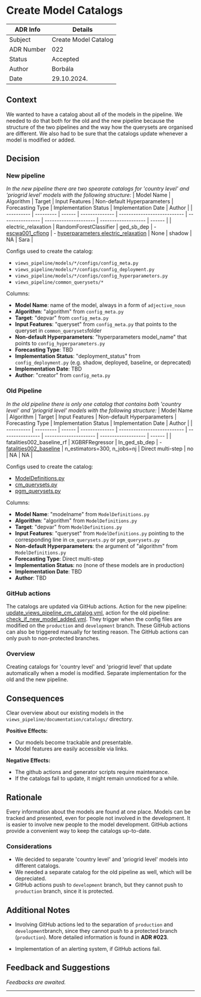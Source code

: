 
# Create Model Catalogs


| ADR Info            | Details           |
|---------------------|-------------------|
| Subject             | Create Model Catalog  |
| ADR Number          | 022  |
| Status              | Accepted   |
| Author              | Borbála   |
| Date                | 29.10.2024.     |

## Context
We wanted to have a catalog about all of the models in the pipeline. We needed to do that both for the old and the new pipeline because the structure of the two pipelines and the way how the querysets are organised are different. We also had to be sure that the catalogs update whenever a model is modified or added.

## Decision
### New pipeline
*In the new pipeline there are two spearate catalogs for 'country level' and 'priogrid level' models with the following structure:*
| Model Name | Algorithm | Target | Input Features | Non-default Hyperparameters | Forecasting Type | Implementation Status | Implementation Date | Author |
| ---------- | --------- | ------ | -------------- | --------------------------- | ---------------- | --------------------- | ------------------- | ------ |
| electric_relaxation | RandomForestClassifier | ged_sb_dep | - [escwa001_cflong](https://github.com/prio-data/views_pipeline/blob/main/common_querysets/queryset_electric_relaxation.py) | - [hyperparameters electric_relaxation](https://github.com/prio-data/views_pipeline/blob/main/models/electric_relaxation/configs/config_hyperparameters.py) | None | shadow | NA | Sara |

Configs used to create the catalog:
- `views_pipeline/models/*/configs/config_meta.py`
- `views_pipeline/models/*/configs/config_deployment.py`
- `views_pipeline/models/*/configs/config_hyperparameters.py`
- `views_pipeline/common_querysets/*`

Columns:
- **Model Name**: name of the model, always in a form of `adjective_noun`
- **Algorithm**: "algorithm" from `config_meta.py`
- **Target**: "depvar" from `config_meta.py`
- **Input Features**: "queryset" from `config_meta.py` that points to the queryset in `common_querysets`folder
- **Non-default Hyperparameters**: "hyperparameters model_name" that points to `config_hyperparameters.py`
- **Forecasting Type**: TBD
- **Implementation Status**: "deployment_status" from `config_deployment.py` (e.g. shadow, deployed, baseline, or deprecated)
- **Implementation Date**: TBD
- **Author**: "creator" from `config_meta.py`

### Old Pipeline
*In the old pipeline there is only one catalog that contains both  'country level' and 'priogrid level' models with the following structure:*
| Model Name | Algorithm | Target | Input Features | Non-default Hyperparameters | Forecasting Type | Implementation Status | Implementation Date | Author |
| ---------- | --------- | ------ | -------------- | --------------------------- | ---------------- | --------------------- | ------------------- | ------ |
| fatalities002_baseline_rf | XGBRFRegressor | ln_ged_sb_dep | - [fatalities002_baseline](https://github.com/prio-data/viewsforecasting/blob/main/Tools/cm_querysets.py#L16) | n_estimators=300, n_jobs=nj | Direct multi-step | no | NA | NA |

Configs used to create the catalog:
- [ModelDefinitions.py](https://github.com/prio-data/viewsforecasting/blob/main/SystemUpdates/ModelDefinitions.py)
- [cm_querysets.py](https://github.com/prio-data/viewsforecasting/blob/main/Tools/cm_querysets.py)
- [pgm_querysets.py](https://github.com/prio-data/viewsforecasting/blob/main/Tools/pgm_querysets.py)

Columns:
- **Model Name**: "modelname" from `ModelDefinitions.py`
- **Algorithm**: "algorithm" from `ModelDefinitions.py`
- **Target**: "depvar" from `ModelDefinitions.py`
- **Input Features**: "queryset" from `ModelDefinitions.py` pointing to the corresponding line in `cm_querysets.py` or `pgm_querysets.py`
- **Non-default Hyperparameters**: the argument of "algorithm" from `ModelDefinitions.py`
- **Forecasting Type**: Direct multi-step
- **Implementation Status**: no (none of these models are in production)
- **Implementation Date**: TBD
- **Author**: TBD

### GitHub actions
The catalogs are updated via GitHub actions. Action for the new pipeline: [update_views_pipeline_cm_catalog.yml](https://github.com/prio-data/viewsforecasting/blob/github_workflows/.github/workflows/update_views_pipeline_cm_catalog.yml), action for the old pipeline: [check_if_new_model_added.yml](https://github.com/prio-data/views_pipeline/blob/production/.github/workflows/check_if_new_model_added.yml). They trigger when the config files are modified on the `production` and `development` branch. These GitHub actions can also be triggered manually for testing reason. The GitHub actions can only push to non-protected branches.


### Overview
Creating catalogs for 'country level' and 'priogrid level' that update automatically when a model is modified. Separate implementation for the old and the new pipeline.


## Consequences
Clear overview about our existing models in the `views_pipeline/documentation/catalogs/` directory.

**Positive Effects:**
- Our models become trackable and presentable.
- Model features are easily accessible via links. 

**Negative Effects:**
- The github actions and generator scripts require maintenance.
- If the catalogs fail to update, it might remain unnoticed for a while.

## Rationale
Every information about the models are found at one place. Models can be tracked and presented, even for people not involved in the development. It is easier to involve new people to the model development. GitHub actions provide a convenient way to keep the catalogs up-to-date.


### Considerations
- We decided to separate 'country level' and 'priogrid level' models into different catalogs. 
- We needed a separate catalog for the old pipeline as well, which will be depreciated. 
- GitHub actions push to `development` branch, but they cannot push to `production` branch, since it is protected.



## Additional Notes
- Involving GitHub actions led to the separation of `production` and `development`branch, since they cannot push to a protected branch (`production`). More detailed information is found in **ADR #023**.

- Implementation of an alerting system, if GitHub actions fail.

## Feedback and Suggestions
*Feedbacks are awaited.*

---
